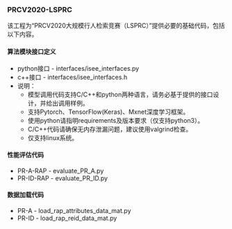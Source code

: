 ### PRCV2020-LSPRC
该工程为“PRCV2020大规模行人检索竞赛（LSPRC）”提供必要的基础代码，包括以下内容。

#### 算法模块接口定义

* python接口 - interfaces/isee_interfaces.py
* c++接口 - interfaces/isee_interfaces.h
* 说明：
  - 模型调用代码支持C/C++和python两种语言，请务必基于提供的接口设计，并给出调用样例。
  - 支持Pytorch、TensorFlow(Keras)、Mxnet深度学习框架。
  - 使用python请指明requirements及版本要求（仅支持python3）。
  - C/C++代码请确保无内存泄漏问题，建议使用valgrind检查。
  - 仅支持linux系统。
 
#### 性能评估代码

* PR-A-RAP - evaluate_PR_A.py
* PR-ID-RAP - evaluate_PR_ID.py

#### 数据加载代码

* PR-A - load_rap_attributes_data_mat.py
* PR-ID - load_rap_reid_data_mat.py
